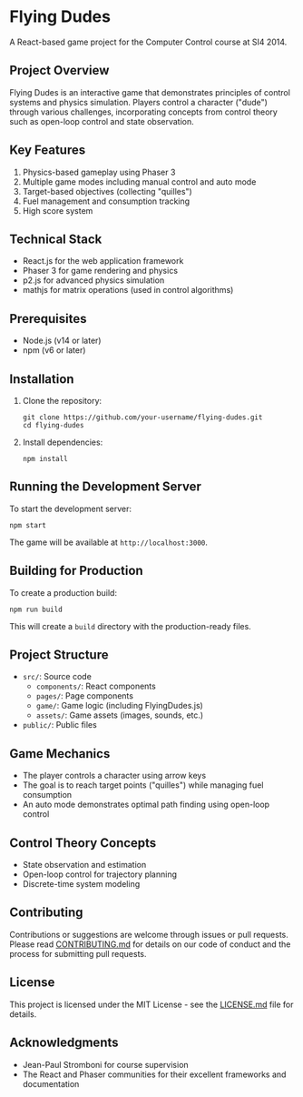 # Flying Dudes

A React-based game project for the Computer Control course at SI4 2014.

## Project Overview

Flying Dudes is an interactive game that demonstrates principles of control systems and physics simulation. Players control a character ("dude") through various challenges, incorporating concepts from control theory such as open-loop control and state observation.

## Key Features

1. Physics-based gameplay using Phaser 3
2. Multiple game modes including manual control and auto mode
3. Target-based objectives (collecting "quilles")
4. Fuel management and consumption tracking
5. High score system

## Technical Stack

- React.js for the web application framework
- Phaser 3 for game rendering and physics
- p2.js for advanced physics simulation
- mathjs for matrix operations (used in control algorithms)

## Prerequisites

- Node.js (v14 or later)
- npm (v6 or later)

## Installation

1. Clone the repository:
   ```
   git clone https://github.com/your-username/flying-dudes.git
   cd flying-dudes
   ```

2. Install dependencies:
   ```
   npm install
   ```

## Running the Development Server

To start the development server:

```
npm start
```

The game will be available at `http://localhost:3000`.

## Building for Production

To create a production build:

```
npm run build
```

This will create a `build` directory with the production-ready files.

## Project Structure

- `src/`: Source code
  - `components/`: React components
  - `pages/`: Page components
  - `game/`: Game logic (including FlyingDudes.js)
  - `assets/`: Game assets (images, sounds, etc.)
- `public/`: Public files

## Game Mechanics

- The player controls a character using arrow keys
- The goal is to reach target points ("quilles") while managing fuel consumption
- An auto mode demonstrates optimal path finding using open-loop control

## Control Theory Concepts

- State observation and estimation
- Open-loop control for trajectory planning
- Discrete-time system modeling

## Contributing

Contributions or suggestions are welcome through issues or pull requests. Please read [CONTRIBUTING.md](CONTRIBUTING.md) for details on our code of conduct and the process for submitting pull requests.

## License

This project is licensed under the MIT License - see the [LICENSE.md](LICENSE.md) file for details.

## Acknowledgments

- Jean-Paul Stromboni for course supervision
- The React and Phaser communities for their excellent frameworks and documentation
